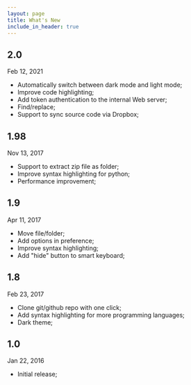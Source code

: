 ```yaml
---
layout: page
title: What's New
include_in_header: true
---
```


## 2.0
Feb 12, 2021
- Automatically switch between dark mode and light mode;
- Improve code highlighting;
- Add token authentication to the internal Web server;
- Find/replace;
- Support to sync source code via Dropbox;

## 1.98
Nov 13, 2017
- Support to extract zip file as folder;
- Improve syntax highlighting for python;
- Performance improvement;

## 1.9
Apr 11, 2017
- Move file/folder;
- Add options in preference;
- Improve syntax highlighting;
- Add "hide" button to smart keyboard;

## 1.8 
Feb 23, 2017
- Clone git/github repo with one click;
- Add syntax highlighting for more programming languages;
- Dark theme;

## 1.0
Jan 22, 2016
- Initial release;